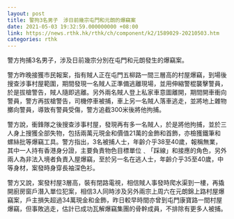```yaml
---
layout: post
title: 警拘3名男子　涉日前幾宗屯門和元朗的爆竊案
date: 2021-05-03 19:32:59.000000000 +08:00
link: https://news.rthk.hk/rthk/ch/component/k2/1589029-20210503.htm
categories: rthk
---
```


警方拘捕3名男子，涉及日前幾宗分別在屯門和元朗發生的爆竊案。

警方昨晚接獲市民報案，指有賊人正在屯門五柳路一間三層高的村屋爆竊，到場後搜查涉事村屋範圍，期間發現一名賊人正準備逃離現場，並用伸縮警棍襲擊警員，於是拔槍警告，賊人隨即逃離。另外兩名賊人登上私家車意圖離開，期間開車衝向警員，警方再拔槍警告，司機停車被捕，車上另一名賊人落車逃走，並將地上雜物擲向警員，導致有警員受傷，警方追截300米後將他拘捕。

警方說，衝鋒隊之後搜查涉事村屋，發現再有多一名賊人，於是將他拘捕，並於三人身上搜獲全部失物，包括兩萬元現金和價值21萬的金飾和首飾，亦檢獲鐵筆和螺絲批等爆竊工具。警方指出，3名被捕人士，年齡介乎38至40歲，報稱無業，其中一人持有香港身分證，主要負責物色目標單位﹑「踩線」和接應的角色，另外兩人為非法入境者負責入屋爆竊，至於另一名在逃人士，年齡介乎35至40歲，中等身材，案發時身穿長袖深色衫。

警方又說，案發村屋3層高，裝有閉路電視，相信賊人事發時爬水渠到一樓，再撬開廚房窗戶潛入單位犯案，相信3人同時涉及另外兩宗上周六在元朗錦上路村屋爆竊案，戶主損失超過34萬現金和金飾，昨日較早時間亦曾到屯門康寶路一間村屋爆竊，但事敗逃走，估計已成功瓦解爆竊集團的骨幹成員，不排除有更多人被捕。
